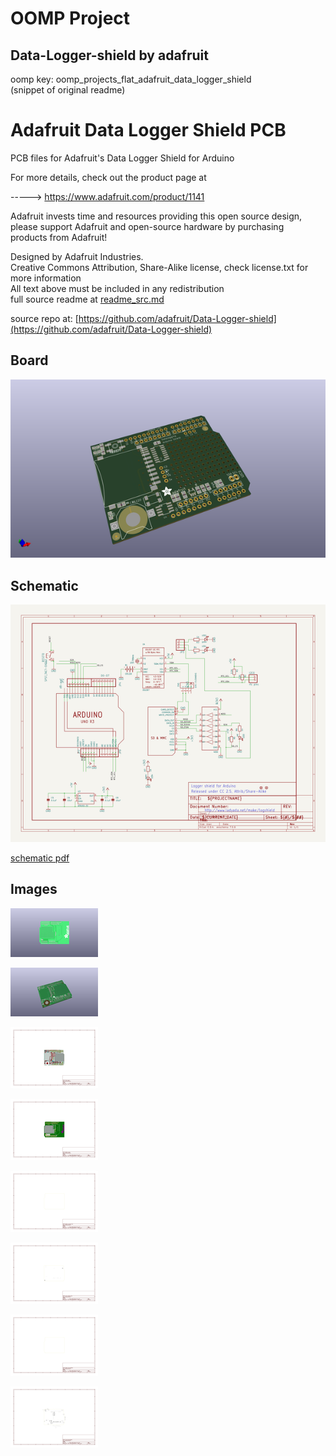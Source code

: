 # OOMP Project  
## Data-Logger-shield  by adafruit  
  
oomp key: oomp_projects_flat_adafruit_data_logger_shield  
(snippet of original readme)  
  
Adafruit Data Logger Shield PCB  
===============================  
  
PCB files for Adafruit's Data Logger Shield for Arduino  
  
For more details, check out the product page at  
  
-----> https://www.adafruit.com/product/1141  
  
Adafruit invests time and resources providing this open source design,   
please support Adafruit and open-source hardware by purchasing   
products from Adafruit!  
  
Designed by Adafruit Industries.    
Creative Commons Attribution, Share-Alike license, check license.txt for more information  
All text above must be included in any redistribution  
  full source readme at [readme_src.md](readme_src.md)  
  
source repo at: [https://github.com/adafruit/Data-Logger-shield](https://github.com/adafruit/Data-Logger-shield)  
## Board  
  
[![working_3d.png](working_3d_600.png)](working_3d.png)  
## Schematic  
  
[![working_schematic.png](working_schematic_600.png)](working_schematic.png)  
  
[schematic pdf](working_schematic.pdf)  
## Images  
  
[![working_3D_bottom.png](working_3D_bottom_140.png)](working_3D_bottom.png)  
  
[![working_3D_top.png](working_3D_top_140.png)](working_3D_top.png)  
  
[![working_assembly_page_01.png](working_assembly_page_01_140.png)](working_assembly_page_01.png)  
  
[![working_assembly_page_02.png](working_assembly_page_02_140.png)](working_assembly_page_02.png)  
  
[![working_assembly_page_03.png](working_assembly_page_03_140.png)](working_assembly_page_03.png)  
  
[![working_assembly_page_04.png](working_assembly_page_04_140.png)](working_assembly_page_04.png)  
  
[![working_assembly_page_05.png](working_assembly_page_05_140.png)](working_assembly_page_05.png)  
  
[![working_assembly_page_06.png](working_assembly_page_06_140.png)](working_assembly_page_06.png)  
